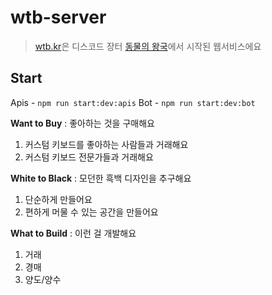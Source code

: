 # wtb-server

> [wtb.kr](https://wtb.kr)은 디스코드 장터 [동물의 왕국](https://discord.com/servers/dongmulyi-wanggug-806383744151584779)에서 시작된 웹서비스에요

## Start

Apis - `npm run start:dev:apis`
Bot - `npm run start:dev:bot`

**Want to Buy** : 좋아하는 것을 구매해요
1. 커스텀 키보드를 좋아하는 사람들과 거래해요
2. 커스텀 키보드 전문가들과 거래해요

**White to Black** : 모던한 흑백 디자인을 추구해요
1. 단순하게 만들어요
2. 편하게 머물 수 있는 공간을 만들어요

**What to Build** : 이런 걸 개발해요
1. 거래
2. 경매
3. 양도/양수
